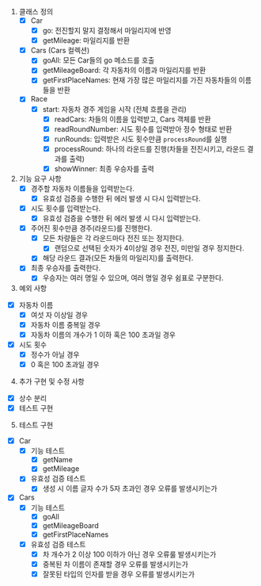 1. 클래스 정의
   - [x] Car
     - [x] go: 전진할지 말지 결정해서 마일리지에 반영
     - [x] getMileage: 마일리지를 반환  
   - [x] Cars (Cars 컬렉션)
     - [x] goAll: 모든 Car들의 go 메소드를 호출
     - [x] getMileageBoard: 각 자동차의 이름과 마일리지를 반환
     - [x] getFirstPlaceNames: 현재 가장 많은 마일리지를 가진 자동차들의 이름들을 반환
   - [x] Race
     - [x] start: 자동차 경주 게임을 시작 (전체 흐름을 관리)
       - [x] readCars: 차들의 이름을 입력받고, Cars 객체를 반환
       - [x] readRoundNumber: 시도 횟수를 입력받아 정수 형태로 반환
       - [x] runRounds: 입력받은 시도 횟수만큼 `processRound`를 실행
       - [x] processRound: 하나의 라운드를 진행(차들을 전진시키고, 라운드 결과를 출력)
       - [x] showWinner: 최종 우승자를 출력

2. 기능 요구 사항
    - [x] 경주할 자동차 이름들을 입력받는다.
      - [x] 유효성 검증을 수행한 뒤 에러 발생 시 다시 입력받는다.
    - [x] 시도 횟수를 입력받는다.
      - [x] 유효성 검증을 수행한 뒤 에러 발생 시 다시 입력받는다.
    - [x] 주어진 횟수만큼 경주(라운드)를 진행한다.
      - [x] 모든 차량들은 각 라운드마다 전진 또는 정지한다.
        - [x] 랜덤으로 선택된 숫자가 4이상일 경우 전진, 미만일 경우 정지한다.
      - [x] 해당 라운드 결과(모든 차들의 마일리지)를 출력한다.
    - [x] 최종 우승자를 출력한다.
      - [x] 우승자는 여러 명일 수 있으며, 여러 명일 경우 쉼표로 구분한다.
  
3. 예외 사항
  - [x] 자동차 이름
    - [x] 여섯 자 이상일 경우
    - [x] 자동차 이름 중복일 경우
    - [x] 자동차 이름의 개수가 1 이하 혹은 100 초과일 경우
  - [x] 시도 횟수
    - [x] 정수가 아닐 경우
    - [x] 0 혹은 100 초과일 경우

4. 추가 구현 및 수정 사항
  - [x] 상수 분리  
  - [x] 테스트 구현

5. 테스트 구현
 - [x] Car
   - [x] 기능 테스트 
     - [x] getName
     - [x] getMileage
   - [x] 유효성 검증 테스트
     - [x] 생성 시 이름 글자 수가 5자 초과인 경우 오류를 발생시키는가
 - [x] Cars
   - [x] 기능 테스트 
     - [x] goAll
     - [x] getMileageBoard
     - [x] getFirstPlaceNames
   - [x] 유효성 검증 테스트
     - [x] 차 개수가 2 이상 100 이하가 아닌 경우 오류룰 발생시키는가
     - [x] 중복된 차 이름이 존재할 경우 오류를 발생시키는가
     - [x] 잘못된 타입의 인자를 받을 경우 오류를 발생시키는가
